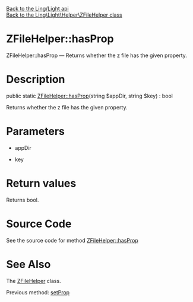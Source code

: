 [Back to the Ling/Light api](https://github.com/lingtalfi/Light/blob/master/doc/api/Ling/Light.md)<br>
[Back to the Ling\Light\Helper\ZFileHelper class](https://github.com/lingtalfi/Light/blob/master/doc/api/Ling/Light/Helper/ZFileHelper.md)


ZFileHelper::hasProp
================



ZFileHelper::hasProp — Returns whether the z file has the given property.




Description
================


public static [ZFileHelper::hasProp](https://github.com/lingtalfi/Light/blob/master/doc/api/Ling/Light/Helper/ZFileHelper/hasProp.md)(string $appDir, string $key) : bool




Returns whether the z file has the given property.




Parameters
================


- appDir

    

- key

    


Return values
================

Returns bool.








Source Code
===========
See the source code for method [ZFileHelper::hasProp](https://github.com/lingtalfi/Light/blob/master/Helper/ZFileHelper.php#L48-L56)


See Also
================

The [ZFileHelper](https://github.com/lingtalfi/Light/blob/master/doc/api/Ling/Light/Helper/ZFileHelper.md) class.

Previous method: [setProp](https://github.com/lingtalfi/Light/blob/master/doc/api/Ling/Light/Helper/ZFileHelper/setProp.md)<br>

